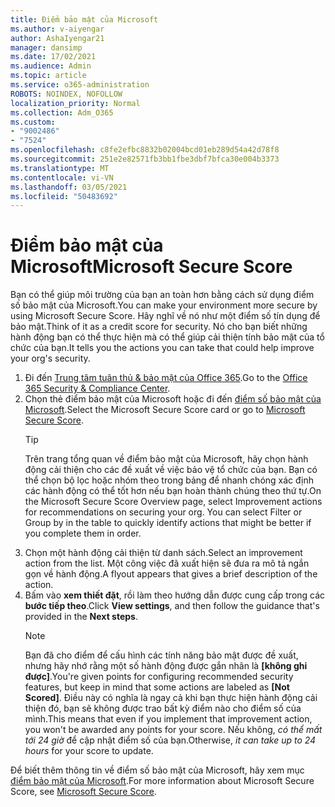 ```yaml
---
title: Điểm bảo mật của Microsoft
ms.author: v-aiyengar
author: AshaIyengar21
manager: dansimp
ms.date: 17/02/2021
ms.audience: Admin
ms.topic: article
ms.service: o365-administration
ROBOTS: NOINDEX, NOFOLLOW
localization_priority: Normal
ms.collection: Adm_O365
ms.custom:
- "9002486"
- "7524"
ms.openlocfilehash: c8fe2efbc8832b02004bcd01eb289d54a42d78f8
ms.sourcegitcommit: 251e2e82571fb3bb1fbe3dbf7bfca30e004b3373
ms.translationtype: MT
ms.contentlocale: vi-VN
ms.lasthandoff: 03/05/2021
ms.locfileid: "50483692"
---
```

# <a name="microsoft-secure-score"></a><span data-ttu-id="e7b12-102">Điểm bảo mật của Microsoft</span><span class="sxs-lookup"><span data-stu-id="e7b12-102">Microsoft Secure Score</span></span>

<span data-ttu-id="e7b12-103">Bạn có thể giúp môi trường của bạn an toàn hơn bằng cách sử dụng điểm số bảo mật của Microsoft.</span><span class="sxs-lookup"><span data-stu-id="e7b12-103">You can make your environment more secure by using Microsoft Secure Score.</span></span> <span data-ttu-id="e7b12-104">Hãy nghĩ về nó như một điểm số tín dụng để bảo mật.</span><span class="sxs-lookup"><span data-stu-id="e7b12-104">Think of it as a credit score for security.</span></span> <span data-ttu-id="e7b12-105">Nó cho bạn biết những hành động bạn có thể thực hiện mà có thể giúp cải thiện tính bảo mật của tổ chức của bạn.</span><span class="sxs-lookup"><span data-stu-id="e7b12-105">It tells you the actions you can take that could help improve your org's security.</span></span>

1. <span data-ttu-id="e7b12-106">Đi đến [Trung tâm tuân thủ & bảo mật của Office 365](https://go.microsoft.com/fwlink/p/?linkid=2077143).</span><span class="sxs-lookup"><span data-stu-id="e7b12-106">Go to the [Office 365 Security & Compliance Center](https://go.microsoft.com/fwlink/p/?linkid=2077143).</span></span>
1. <span data-ttu-id="e7b12-107">Chọn thẻ điểm bảo mật của Microsoft hoặc đi đến [điểm số bảo mật của Microsoft](https://go.microsoft.com/fwlink/?linkid=2099589).</span><span class="sxs-lookup"><span data-stu-id="e7b12-107">Select the Microsoft Secure Score card or go to [Microsoft Secure Score](https://go.microsoft.com/fwlink/?linkid=2099589).</span></span>
    > [!TIP]
    >  <span data-ttu-id="e7b12-108">Trên trang tổng quan về điểm bảo mật của Microsoft, hãy chọn hành động cải thiện cho các đề xuất về việc bảo vệ tổ chức của bạn. Bạn có thể chọn bộ lọc hoặc nhóm theo trong bảng để nhanh chóng xác định các hành động có thể tốt hơn nếu bạn hoàn thành chúng theo thứ tự.</span><span class="sxs-lookup"><span data-stu-id="e7b12-108">On the Microsoft Secure Score Overview page, select Improvement actions for recommendations on securing your org. You can select Filter or Group by in the table to quickly identify actions that might be better if you complete them in order.</span></span>
1. <span data-ttu-id="e7b12-109">Chọn một hành động cải thiện từ danh sách.</span><span class="sxs-lookup"><span data-stu-id="e7b12-109">Select an improvement action from the list.</span></span> <span data-ttu-id="e7b12-110">Một công việc đã xuất hiện sẽ đưa ra mô tả ngắn gọn về hành động.</span><span class="sxs-lookup"><span data-stu-id="e7b12-110">A flyout appears that gives a brief description of the action.</span></span>
1. <span data-ttu-id="e7b12-111">Bấm vào **xem thiết đặt**, rồi làm theo hướng dẫn được cung cấp trong các **bước tiếp theo**.</span><span class="sxs-lookup"><span data-stu-id="e7b12-111">Click **View settings**, and then follow the guidance that's provided in the **Next steps**.</span></span>
    > [!NOTE]
    > <span data-ttu-id="e7b12-112">Bạn đã cho điểm để cấu hình các tính năng bảo mật được đề xuất, nhưng hãy nhớ rằng một số hành động được gắn nhãn là **[không ghi được]**.</span><span class="sxs-lookup"><span data-stu-id="e7b12-112">You're given points for configuring recommended security features, but keep in mind that some actions are labeled as **[Not Scored]**.</span></span> <span data-ttu-id="e7b12-113">Điều này có nghĩa là ngay cả khi bạn thực hiện hành động cải thiện đó, bạn sẽ không được trao bất kỳ điểm nào cho điểm số của mình.</span><span class="sxs-lookup"><span data-stu-id="e7b12-113">This means that even if you implement that improvement action, you won't be awarded any points for your score.</span></span> <span data-ttu-id="e7b12-114">Nếu không, *có thể mất tới 24 giờ* để cập nhật điểm số của bạn.</span><span class="sxs-lookup"><span data-stu-id="e7b12-114">Otherwise, *it can take up to 24 hours* for your score to update.</span></span>

<span data-ttu-id="e7b12-115">Để biết thêm thông tin về điểm số bảo mật của Microsoft, hãy xem mục [điểm bảo mật của Microsoft](https://go.microsoft.com/fwlink/?linkid=2103077).</span><span class="sxs-lookup"><span data-stu-id="e7b12-115">For more information about Microsoft Secure Score, see [Microsoft Secure Score](https://go.microsoft.com/fwlink/?linkid=2103077).</span></span>
